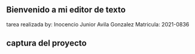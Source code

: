 ## Bienvenido a mi editor de texto
tarea realizada by: Inocencio Junior Avila Gonzalez
Matricula: 2021-0836
## captura del proyecto
